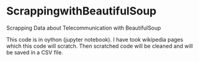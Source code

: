 # ScrappingwithBeautifulSoup
Scrapping Data about Telecommunication with BeautifulSoup

This code is in oython (jupyter notebook). I have took wikipedia pages which this code will scratch. Then scratched code will be cleaned and will be saved in a CSV file.
